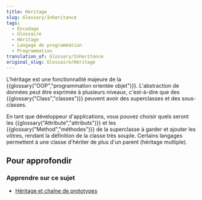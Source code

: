```yaml
---
title: Héritage
slug: Glossary/Inheritance
tags:
  - Encodage
  - Glossaire
  - Héritage
  - Langage de programmation
  - Programmation
translation_of: Glossary/Inheritance
original_slug: Glossaire/Héritage
---
```


L'héritage est une fonctionnalité majeure de la {{glossary("OOP","programmation orientée objet")}}. L'abstraction de données peut être exprimée à plusieurs niveaux, c'est-à-dire que des {{glossary("Class","classes")}} peuvent avoir des superclasses et des sous-classes.

En tant que développeur d'applications, vous pouvez choisir quels seront les {{glossary("Attribute","attributs")}} et les {{glossary("Method","méthodes")}} de la superclasse à garder et ajouter les vôtres, rendant la définition de la classe très souple. Certains langages permettent à une classe d'hériter de plus d'un parent (héritage multiple).

## Pour approfondir

### Apprendre sur ce sujet

- [Héritage et chaîne de prototypes](/fr/docs/Web/JavaScript/Héritage_et_chaîne_de_prototypes)
